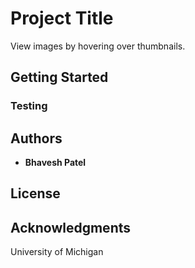 # Project Title

View images by hovering over thumbnails.

## Getting Started

### Testing

## Authors

* **Bhavesh Patel**

## License

## Acknowledgments

University of Michigan
